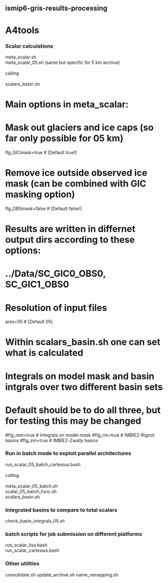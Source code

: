 ## ismip6-gris-results-processing

# A4tools

### Scalar calculations 

meta_scalar.sh <br>
meta_scalar_05.sh (same but specific for 5 km archive)<br>
<br>
calling <br>
<br>
scalars_basin.sh <br>

# Main options in meta_scalar:
# Mask out glaciers and ice caps (so far only possible for 05 km) 
flg_GICmask=true # [Default true!]
# Remove ice outside observed ice mask (can be combined with GIC masking option) 
flg_OBSmask=false # [Default false!]
# Results are written in differnet output dirs according to these options:
# ../Data/SC_GIC0_OBS0, SC_GIC1_OBS0
# Resolution of input files
ares=05 # [Default 05] 
#
# Within scalars_basin.sh one can set what is calculated
# Integrals on model mask and basin intgrals over two different basin sets
# Default should be to do all three, but for testing this may be changed
#flg_mm=true  # Integrals on model mask
#flg_rm=true  # IMBIE2-Rignot basins
#flg_zm=true  # IMBIE2-Zwally basins


### Run in batch mode to exploit parallel architectures
run_scalar_05_batch_cartesius.bash <br>
<br>
calling <br>
<br>
meta_scalar_05_batch.sh <br>
scalar_05_batch_func.sh <br>
scalars_basin.sh <br>

### Integrated basins to compare to total scalars 
check_basin_integrals_05.sh <br>

### batch scripts for job submission on different platforms
run_scalar_lisa.bash <br>
run_scalar_cartesius.bash <br>

### Other utilities
consolidate.sh
update_archive.sh
name_remapping.sh
